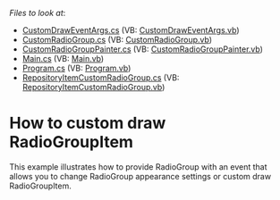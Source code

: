 <!-- default file list -->
*Files to look at*:

* [CustomDrawEventArgs.cs](./CS/WindowsApplication3/CustomDrawEventArgs.cs) (VB: [CustomDrawEventArgs.vb](./VB/WindowsApplication3/CustomDrawEventArgs.vb))
* [CustomRadioGroup.cs](./CS/WindowsApplication3/CustomRadioGroup.cs) (VB: [CustomRadioGroup.vb](./VB/WindowsApplication3/CustomRadioGroup.vb))
* [CustomRadioGroupPainter.cs](./CS/WindowsApplication3/CustomRadioGroupPainter.cs) (VB: [CustomRadioGroupPainter.vb](./VB/WindowsApplication3/CustomRadioGroupPainter.vb))
* [Main.cs](./CS/WindowsApplication3/Main.cs) (VB: [Main.vb](./VB/WindowsApplication3/Main.vb))
* [Program.cs](./CS/WindowsApplication3/Program.cs) (VB: [Program.vb](./VB/WindowsApplication3/Program.vb))
* [RepositoryItemCustomRadioGroup.cs](./CS/WindowsApplication3/RepositoryItemCustomRadioGroup.cs) (VB: [RepositoryItemCustomRadioGroup.vb](./VB/WindowsApplication3/RepositoryItemCustomRadioGroup.vb))
<!-- default file list end -->
# How to custom draw RadioGroupItem


<p>This example illustrates how to provide RadioGroup with an event that allows you to change RadioGroup appearance settings or custom draw RadioGroupItem.</p>

<br/>


